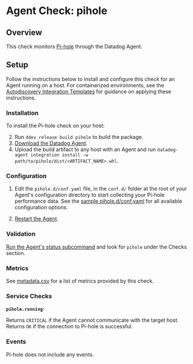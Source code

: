 # Agent Check: pihole

## Overview

This check monitors [Pi-hole][1] through the Datadog Agent.

## Setup

Follow the instructions below to install and configure this check for an Agent running on a host. For containerized environments, see the [Autodiscovery Integration Templates][2] for guidance on applying these instructions.

### Installation

To install the Pi-hole check on your host:

2. Run `ddev release build pihole` to build the package.
3. [Download the Datadog Agent][4].
4. Upload the build artifact to any host with an Agent and run `datadog-agent integration install -w path/to/pihole/dist/<ARTIFACT_NAME>.whl`.

### Configuration

1. Edit the `pihole.d/conf.yaml` file, in the `conf.d/` folder at the root of your Agent's configuration directory to start collecting your Pi-hole performance data. See the [sample pihole.d/conf.yaml][5] for all available configuration options.

2. [Restart the Agent][6].

### Validation

[Run the Agent's status subcommand][7] and look for `pihole` under the Checks section.


### Metrics

See [metadata.csv][8] for a list of metrics provided by this check.

### Service Checks

**`pihole.running`**:

Returns `CRITICAL` if the Agent cannot communicate with the target host. Returns `OK` if the connection to Pi-hole is successful.

### Events

Pi-hole does not include any events.

[1]: https://pi-hole.net/
[2]: https://docs.datadoghq.com/agent/kubernetes/integrations/
[3]: https://docs.datadoghq.com/developers/integrations/new_check_howto/#developer-toolkit
[4]: https://app.datadoghq.com/account/settings#agent
[5]: https://github.com/DataDog/integrations-extras/blob/master/pihole/datadog_checks/pihole/data/conf.yaml.example
[6]: https://docs.datadoghq.com/agent/guide/agent-commands/#start-stop-and-restart-the-agent
[7]: https://docs.datadoghq.com/agent/guide/agent-commands/#agent-status-and-information
[8]: https://github.com/DataDog/integrations-extras/blob/master/pihole/metadata.csv




